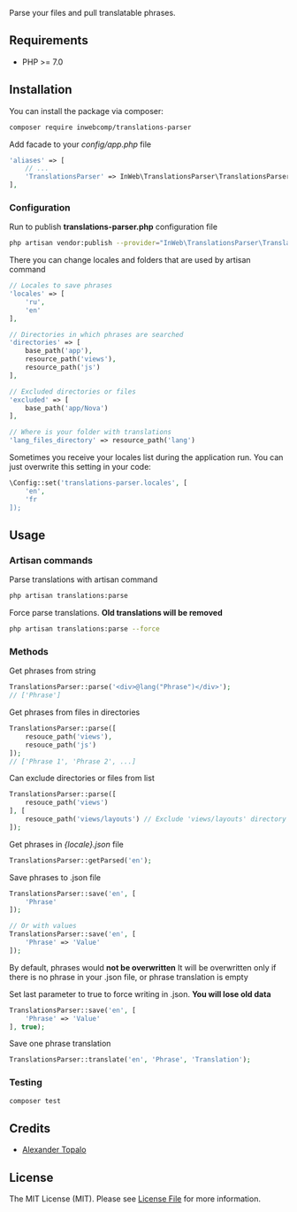 Parse your files and pull translatable phrases. 

## Requirements
- PHP >= 7.0

## Installation

You can install the package via composer:

```bash
composer require inwebcomp/translations-parser
```

Add facade to your _config/app.php_ file
``` php
'aliases' => [
    // ...
    'TranslationsParser' => InWeb\TranslationsParser\TranslationsParserFacade::class
],
```

### Configuration

Run to publish **translations-parser.php** configuration file
``` bash
php artisan vendor:publish --provider="InWeb\TranslationsParser\TranslationsParserServiceProvider"
```

There you can change locales and folders that are used by artisan command
``` php
// Locales to save phrases
'locales' => [
    'ru',
    'en'
],

// Directories in which phrases are searched
'directories' => [
    base_path('app'),
    resource_path('views'),
    resource_path('js')
],

// Excluded directories or files
'excluded' => [
    base_path('app/Nova')
],

// Where is your folder with translations
'lang_files_directory' => resource_path('lang')
```

Sometimes you receive your locales list during the application run. You can just overwrite this setting in your code: 
``` php
\Config::set('translations-parser.locales', [
    'en',
    'fr
]);
```


## Usage

### Artisan commands

Parse translations with artisan command
``` bash
php artisan translations:parse
```

Force parse translations. **Old translations will be removed**
``` bash
php artisan translations:parse --force
```



### Methods

Get phrases from string
``` php
TranslationsParser::parse('<div>@lang("Phrase")</div>');
// ['Phrase']
```

Get phrases from files in directories
``` php
TranslationsParser::parse([
    resouce_path('views'),
    resouce_path('js')
]);
// ['Phrase 1', 'Phrase 2', ...]
```

Can exclude directories or files from list
``` php
TranslationsParser::parse([
    resouce_path('views')
], [
    resouce_path('views/layouts') // Exclude 'views/layouts' directory
]);
```

Get phrases in _{locale}.json_ file
``` php
TranslationsParser::getParsed('en');
```

Save phrases to .json file
``` php
TranslationsParser::save('en', [
    'Phrase'
]);

// Or with values
TranslationsParser::save('en', [
    'Phrase' => 'Value'
]);
```

By default, phrases would **not be overwritten**
It will be overwritten only if there is no phrase in your .json file, or phrase translation is empty

Set last parameter to true to force writing in .json. **You will lose old data**
``` php
TranslationsParser::save('en', [
    'Phrase' => 'Value'
], true);
```

Save one phrase translation
``` php
TranslationsParser::translate('en', 'Phrase', 'Translation');
```

### Testing

``` bash
composer test
```

## Credits

- [Alexander Topalo](https://github.com/Escral)

## License

The MIT License (MIT). Please see [License File](LICENSE.md) for more information.
